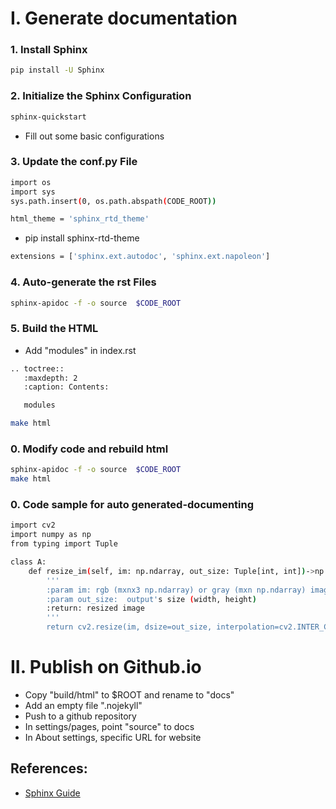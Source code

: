
# I. Generate documentation 

### 1. Install Sphinx
```sh
pip install -U Sphinx
```

### 2. Initialize the Sphinx Configuration
```sh
sphinx-quickstart
```
- Fill out some basic configurations

### 3. Update the conf.py File
```sh
import os
import sys
sys.path.insert(0, os.path.abspath(CODE_ROOT))
```
```sh
html_theme = 'sphinx_rtd_theme'
```
- pip install sphinx-rtd-theme
```sh
extensions = ['sphinx.ext.autodoc', 'sphinx.ext.napoleon']
```

### 4. Auto-generate the rst Files
```sh
sphinx-apidoc -f -o source  $CODE_ROOT
```

### 5. Build the HTML

- Add "modules" in index.rst
```sh
.. toctree::
   :maxdepth: 2
   :caption: Contents:

   modules
```
```sh
make html
```

### 0. Modify code and rebuild html
```sh
sphinx-apidoc -f -o source  $CODE_ROOT
make html
```

### 0. Code sample for auto generated-documenting
```sh
import cv2
import numpy as np
from typing import Tuple

class A:
    def resize_im(self, im: np.ndarray, out_size: Tuple[int, int])->np.ndarray:
        '''
        :param im: rgb (mxnx3 np.ndarray) or gray (mxn np.ndarray) image
        :param out_size:  output's size (width, height)
        :return: resized image
        '''
        return cv2.resize(im, dsize=out_size, interpolation=cv2.INTER_CUBIC)
```


# II. Publish on Github.io

- Copy "build/html" to $ROOT and rename to "docs"
- Add  an empty file ".nojekyll"
- Push to a github repository 
- In settings/pages, point "source" to docs
- In About settings, specific URL for website

## References:
- [Sphinx Guide](https://betterprogramming.pub/auto-documenting-a-python-project-using-sphinx-8878f9ddc6e9)